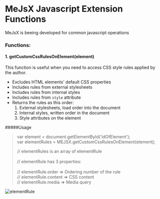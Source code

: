 # MeJsX Javascript Extension Functions
MeJsX is beeing developed for common javascript operations

### Functions:
#### 1. getCustomCssRulesOnElement(element)

This function is useful when you need to access CSS style rules applied by the author.
 - Excludes HTML elements' default CSS properties
 - Includes rules from external stylesheets
 - Includes rules from internal styles
 - Includes rules from `style` attribute
 - Returns the rules as this order:
     1. External stylesheets, load order into the document
     2. Internal styles, written order in the document
     3. Style attributes on the element
 
#####Usage
 > var element = document.getElementById('idOfElement');<br/>
 > var elementRules = MEJSX.getCustomCssRulesOnElement(element);
 >
 >// elementRules is an array of elementRule<br/><br/>
 >// elementRule has 3 properties:<br/><br/>
 >// elementRule.order =&gt; Ordering number of the rule <br/>
 >// elementRule.content =&gt; CSS content <br/>
 >// elementRule.media =&gt; Media query

![elementRule](https://github.com/mental-soft/mejsx/blob/master/readme-files/elementrule.jpg)